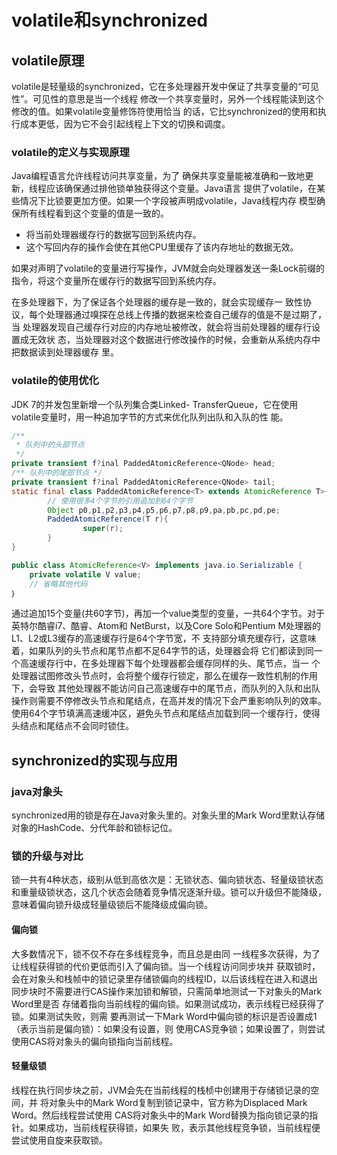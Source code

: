 # volatile和synchronized

## volatile原理

volatile是轻量级的synchronized，它在多处理器开发中保证了共享变量的“可见性”。可见性的意思是当一个线程 修改一个共享变量时，另外一个线程能读到这个修改的值。如果volatile变量修饰符使用恰当 的话，它比synchronized的使用和执行成本更低，因为它不会引起线程上下文的切换和调度。

### volatile的定义与实现原理

Java编程语言允许线程访问共享变量，为了 确保共享变量能被准确和一致地更新，线程应该确保通过排他锁单独获得这个变量。Java语言 提供了volatile，在某些情况下比锁要更加方便。如果一个字段被声明成volatile，Java线程内存 模型确保所有线程看到这个变量的值是一致的。

* 将当前处理器缓存行的数据写回到系统内存。 
* 这个写回内存的操作会使在其他CPU里缓存了该内存地址的数据无效。

如果对声明了volatile的变量进行写操作，JVM就会向处理器发送一条Lock前缀的指令，将这个变量所在缓存行的数据写回到系统内存。

在多处理器下，为了保证各个处理器的缓存是一致的，就会实现缓存一 致性协议，每个处理器通过嗅探在总线上传播的数据来检查自己缓存的值是不是过期了，当 处理器发现自己缓存行对应的内存地址被修改，就会将当前处理器的缓存行设置成无效状 态，当处理器对这个数据进行修改操作的时候，会重新从系统内存中把数据读到处理器缓存 里。

### volatile的使用优化

JDK 7的并发包里新增一个队列集合类Linked- TransferQueue，它在使用volatile变量时，用一种追加字节的方式来优化队列出队和入队的性 能。

```java
/**
 * 队列中的头部节点
 */
private transient f?inal PaddedAtomicReference<QNode> head;
/** 队列中的尾部节点 */
private transient f?inal PaddedAtomicReference<QNode> tail;
static final class PaddedAtomicReference<T> extends AtomicReference T>{
        // 使用很多4个字节的引用追加到64个字节
        Object p0,p1,p2,p3,p4,p5,p6,p7,p8,p9,pa,pb,pc,pd,pe;
        PaddedAtomicReference(T r){
                super(r);
        }
}

public class AtomicReference<V> implements java.io.Serializable {
    private volatile V value;
    // 省略其他代码
｝
```

通过追加15个变量\(共60字节\)，再加一个value类型的变量，一共64个字节。对于英特尔酷睿i7、酷睿、Atom和 NetBurst，以及Core Solo和Pentium M处理器的L1、L2或L3缓存的高速缓存行是64个字节宽，不 支持部分填充缓存行，这意味着，如果队列的头节点和尾节点都不足64字节的话，处理器会将 它们都读到同一个高速缓存行中，在多处理器下每个处理器都会缓存同样的头、尾节点，当一 个处理器试图修改头节点时，会将整个缓存行锁定，那么在缓存一致性机制的作用下，会导致 其他处理器不能访问自己高速缓存中的尾节点，而队列的入队和出队操作则需要不停修改头节点和尾结点，在高并发的情况下会严重影响队列的效率。使用64个字节填满高速缓冲区，避免头节点和尾结点加载到同一个缓存行，使得头结点和尾结点不会同时锁住。



## synchronized的实现与应用

### java对象头

synchronized用的锁是存在Java对象头里的。对象头里的Mark Word里默认存储对象的HashCode、分代年龄和锁标记位。

### 锁的升级与对比

锁一共有4种状态，级别从低到高依次是：无锁状态、偏向锁状态、轻量级锁状态和重量级锁状态，这几个状态会随着竞争情况逐渐升级。锁可以升级但不能降级，意味着偏向锁升级成轻量级锁后不能降级成偏向锁。

#### 偏向锁

大多数情况下，锁不仅不存在多线程竞争，而且总是由同 一线程多次获得，为了让线程获得锁的代价更低而引入了偏向锁。当一个线程访问同步块并 获取锁时，会在对象头和栈帧中的锁记录里存储锁偏向的线程ID，以后该线程在进入和退出 同步块时不需要进行CAS操作来加锁和解锁，只需简单地测试一下对象头的Mark Word里是否 存储着指向当前线程的偏向锁。如果测试成功，表示线程已经获得了锁。如果测试失败，则需 要再测试一下Mark Word中偏向锁的标识是否设置成1（表示当前是偏向锁）：如果没有设置，则 使用CAS竞争锁；如果设置了，则尝试使用CAS将对象头的偏向锁指向当前线程。

#### 轻量级锁

线程在执行同步块之前，JVM会先在当前线程的栈桢中创建用于存储锁记录的空间，并 将对象头中的Mark Word复制到锁记录中，官方称为Displaced Mark Word。然后线程尝试使用 CAS将对象头中的Mark Word替换为指向锁记录的指针。如果成功，当前线程获得锁，如果失 败，表示其他线程竞争锁，当前线程便尝试使用自旋来获取锁。  




